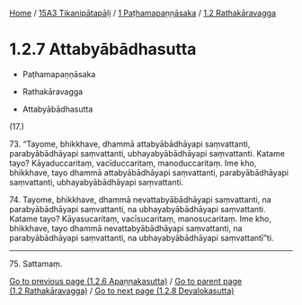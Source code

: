 
[Home](/) / [15A3 Tikanipātapāḷi](../...md) / [1 Paṭhamapaṇṇāsaka](...md) / [1.2 Rathakāravagga](../15A3/1/1.2.md)

# 1.2.7 Attabyābādhasutta

* Paṭhamapaṇṇāsaka

* Rathakāravagga

* Attabyābādhasutta

(17.)

73\. “Tayome, bhikkhave, dhammā attabyābādhāyapi saṃvattanti, parabyābādhāyapi saṃvattanti, ubhayabyābādhāyapi saṃvattanti. Katame tayo? Kāyaduccaritaṃ, vacīduccaritaṃ, manoduccaritaṃ. Ime kho, bhikkhave, tayo dhammā attabyābādhāyapi saṃvattanti, parabyābādhāyapi saṃvattanti, ubhayabyābādhāyapi saṃvattanti.

74\. Tayome, bhikkhave, dhammā nevattabyābādhāyapi saṃvattanti, na parabyābādhāyapi saṃvattanti, na ubhayabyābādhāyapi saṃvattanti. Katame tayo? Kāyasucaritaṃ, vacīsucaritaṃ, manosucaritaṃ. Ime kho, bhikkhave, tayo dhammā nevattabyābādhāyapi saṃvattanti, na parabyābādhāyapi saṃvattanti, na ubhayabyābādhāyapi saṃvattantī”ti.

---

75\. Sattamaṃ.



[Go to previous page (1.2.6 Apaṇṇakasutta)](1.2.6.md) / [Go to parent page (1.2 Rathakāravagga)](../15A3/1/1.2.md) / [Go to next page (1.2.8 Devalokasutta)](1.2.8.md)


